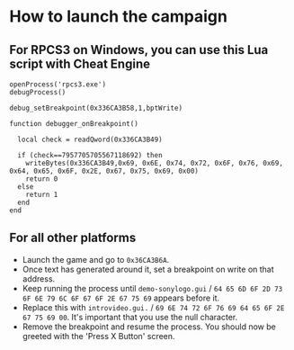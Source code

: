 # How to launch the campaign

## For RPCS3 on Windows, you can use this Lua script with Cheat Engine
```
openProcess('rpcs3.exe')
debugProcess()

debug_setBreakpoint(0x336CA3B58,1,bptWrite)

function debugger_onBreakpoint()

  local check = readQword(0x336CA3B49)

  if (check==7957705705567118692) then
    writeBytes(0x336CA3B49,0x69, 0x6E, 0x74, 0x72, 0x6F, 0x76, 0x69, 0x64, 0x65, 0x6F, 0x2E, 0x67, 0x75, 0x69, 0x00)
    return 0
  else
    return 1
  end
end
```

## For all other platforms
- Launch the game and go to `0x36CA3B6A`.
- Once text has generated around it, set a breakpoint on write on that address.
- Keep running the process until `demo-sonylogo.gui` / `64 65 6D 6F 2D 73 6F 6E 79 6C 6F 67 6F 2E 67 75 69` appears before it.
- Replace this with `introvideo.gui.` / `69 6E 74 72 6F 76 69 64 65 6F 2E 67 75 69 00`. It's important that you use the null character.
- Remove the breakpoint and resume the process. You should now be greeted with the 'Press X Button' screen.
